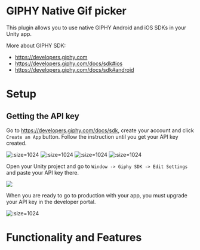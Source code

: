 # GIPHY Native Gif picker

This plugin allows you to use native GIPHY Android and iOS SDKs in your Unity app.

More about GIPHY SDK:
* https://developers.giphy.com
* https://developers.giphy.com/docs/sdk#ios
* https://developers.giphy.com/docs/sdk#android

# Setup

## Getting the API key

Go to https://developers.giphy.com/docs/sdk, create your account and click `Create an App` button. Follow the instruction until you get your API key created.

![](/images/giphy/api_key_1.png ':size=1024')
![](/images/giphy/api_key_2.png ':size=1024')
![](/images/giphy/api_key_3.png ':size=1024')
![](/images/giphy/api_key_4.png ':size=1024')

Open your Unity project and go to `Window -> Giphy SDK -> Edit Settings` and paste your API key there.

![](/images/giphy/api_key_unity.png)

When you are ready to go to production with your app, you must upgrade your API key in the developer portal.

![](/images/giphy/api_key_upgrade_prod.png ':size=1024')

# Functionality and Features